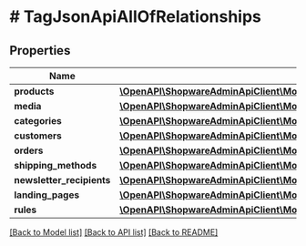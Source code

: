# # TagJsonApiAllOfRelationships

## Properties

Name | Type | Description | Notes
------------ | ------------- | ------------- | -------------
**products** | [**\OpenAPI\ShopwareAdminApiClient\Model\TagJsonApiAllOfRelationshipsProducts**](TagJsonApiAllOfRelationshipsProducts.md) |  | [optional]
**media** | [**\OpenAPI\ShopwareAdminApiClient\Model\TagJsonApiAllOfRelationshipsMedia**](TagJsonApiAllOfRelationshipsMedia.md) |  | [optional]
**categories** | [**\OpenAPI\ShopwareAdminApiClient\Model\TagJsonApiAllOfRelationshipsCategories**](TagJsonApiAllOfRelationshipsCategories.md) |  | [optional]
**customers** | [**\OpenAPI\ShopwareAdminApiClient\Model\TagJsonApiAllOfRelationshipsCustomers**](TagJsonApiAllOfRelationshipsCustomers.md) |  | [optional]
**orders** | [**\OpenAPI\ShopwareAdminApiClient\Model\TagJsonApiAllOfRelationshipsOrders**](TagJsonApiAllOfRelationshipsOrders.md) |  | [optional]
**shipping_methods** | [**\OpenAPI\ShopwareAdminApiClient\Model\TagJsonApiAllOfRelationshipsShippingMethods**](TagJsonApiAllOfRelationshipsShippingMethods.md) |  | [optional]
**newsletter_recipients** | [**\OpenAPI\ShopwareAdminApiClient\Model\TagJsonApiAllOfRelationshipsNewsletterRecipients**](TagJsonApiAllOfRelationshipsNewsletterRecipients.md) |  | [optional]
**landing_pages** | [**\OpenAPI\ShopwareAdminApiClient\Model\TagJsonApiAllOfRelationshipsLandingPages**](TagJsonApiAllOfRelationshipsLandingPages.md) |  | [optional]
**rules** | [**\OpenAPI\ShopwareAdminApiClient\Model\TagJsonApiAllOfRelationshipsRules**](TagJsonApiAllOfRelationshipsRules.md) |  | [optional]

[[Back to Model list]](../../README.md#models) [[Back to API list]](../../README.md#endpoints) [[Back to README]](../../README.md)
